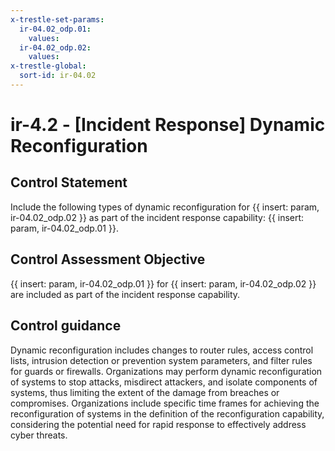 ```yaml
---
x-trestle-set-params:
  ir-04.02_odp.01:
    values:
  ir-04.02_odp.02:
    values:
x-trestle-global:
  sort-id: ir-04.02
---
```


# ir-4.2 - \[Incident Response\] Dynamic Reconfiguration

## Control Statement

Include the following types of dynamic reconfiguration for {{ insert: param, ir-04.02_odp.02 }} as part of the incident response capability: {{ insert: param, ir-04.02_odp.01 }}.

## Control Assessment Objective

 {{ insert: param, ir-04.02_odp.01 }} for {{ insert: param, ir-04.02_odp.02 }} are included as part of the incident response capability.

## Control guidance

Dynamic reconfiguration includes changes to router rules, access control lists, intrusion detection or prevention system parameters, and filter rules for guards or firewalls. Organizations may perform dynamic reconfiguration of systems to stop attacks, misdirect attackers, and isolate components of systems, thus limiting the extent of the damage from breaches or compromises. Organizations include specific time frames for achieving the reconfiguration of systems in the definition of the reconfiguration capability, considering the potential need for rapid response to effectively address cyber threats.
